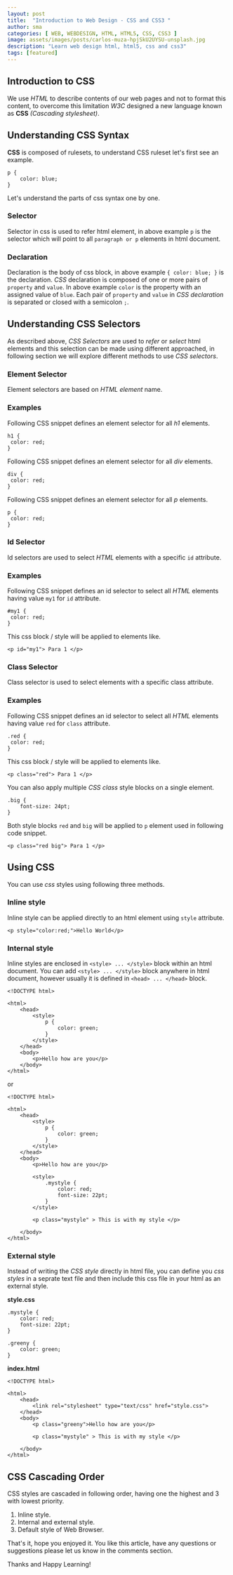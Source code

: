 ```yaml
---
layout: post
title:  "Introduction to Web Design - CSS and CSS3 "
author: sma
categories: [ WEB, WEBDESIGN, HTML, HTML5, CSS, CSS3 ]
image: assets/images/posts/carlos-muza-hpjSkU2UYSU-unsplash.jpg
description: "Learn web design html, html5, css and css3"
tags: [featured]
---
```


## Introduction to CSS

We use *HTML* to describe contents of our web pages and not to format this content, to overcome this limitation *W3C* designed a new language known as **CSS** *(Cascading stylesheet)*.

## Understanding CSS Syntax

**CSS** is composed of rulesets, to understand CSS ruleset let's first see an example.


```
p {
    color: blue;
}
```

Let's understand the parts of css syntax one by one.

### Selector

Selector in css is used to refer html element, in above example `p` is the selector which will point to all `paragraph or p` elements in html document.

### Declaration

Declaration is the body of css block, in above example `{ color: blue; }` is the declaration. *CSS* declaration is composed of one or more pairs of `property` and `value`. In above example `color` is the property with an assigned value of `blue`. Each pair of `property` and `value` in *CSS declaration* is separated or closed with a semicolon `;`.

## Understanding CSS Selectors

As described above, *CSS Selectors* are used to *refer* or *select* html elements and this selection can be made using different approached, in following section we will explore different methods to use *CSS selectors*.

### Element Selector

Element selectors are based on *HTML element* name.

### Examples

Following CSS snippet defines an element selector for all *h1* elements.
```
h1 {
 color: red;
}
```

Following CSS snippet defines an element selector for all *div* elements.
```
div {
 color: red;
}
```

Following CSS snippet defines an element selector for all *p* elements.
```
p {
 color: red;
}
```


### Id Selector

Id selectors are used to select *HTML* elements with a specific `id` attribute.

### Examples

Following CSS snippet defines an id selector to select all *HTML* elements having value `my1` for `id` attribute. 

```
#my1 {
 color: red;
}
```

This css block / style will be applied to elements like.

```
<p id="my1"> Para 1 </p>
```


### Class Selector

Class selector is used to select elements with a specific class attribute.


### Examples

Following CSS snippet defines an id selector to select all *HTML* elements having value `red` for `class` attribute. 

```
.red {
 color: red;
}
```

This css block / style will be applied to elements like.

```
<p class="red"> Para 1 </p>
```

You can also apply multiple *CSS class* style blocks on a single element.

```
.big {
    font-size: 24pt;
}
```

Both style blocks `red` and `big` will be applied to `p` element used in following code snippet.

```
<p class="red big"> Para 1 </p>
```

## Using CSS

You can use *css* styles using following three methods.

### Inline style

Inline style can be applied directly to an html element using `style` attribute.

```
<p style="color:red;">Hello World</p>
```

### Internal style

Inline styles are enclosed in `<style> ... </style>` block within an html document. You can add `<style> ... </style>` block anywhere in html document, however usually it is defined in `<head> ... </head>` block.

```
<!DOCTYPE html>

<html>
    <head>
        <style>
            p {
                color: green;
            }        
        </style>
    </head>
    <body>
        <p>Hello how are you</p>
    </body>
</html>
```

or


```
<!DOCTYPE html>

<html>
    <head>
        <style>
            p {
                color: green;
            }        
        </style>
    </head>
    <body>
        <p>Hello how are you</p>

        <style>
            .mystyle {
                color: red;
                font-size: 22pt;
            }        
        </style>

        <p class="mystyle" > This is with my style </p>

    </body>
</html>
```

### External style

Instead of writing the *CSS style* directly in html file, you can define you *css styles* in a seprate text file and then include this css file in your html as an external style.

**style.css**

```
.mystyle {
    color: red;
    font-size: 22pt;
}        

.greeny {
    color: green;
}        
```


**index.html**

```
<!DOCTYPE html>

<html>
    <head>
        <link rel="stylesheet" type="text/css" href="style.css">
    </head>
    <body>
        <p class="greeny">Hello how are you</p>

        <p class="mystyle" > This is with my style </p>

    </body>
</html>
```


## CSS Cascading Order

CSS styles are cascaded in following order, having one the highest and 3 with lowest priority.

1. Inline style.
2. Internal and external style.
3. Default style of Web Browser.


That's it, hope you enjoyed it. You like this article, have any questions or suggestions please let us know in the comments section.

Thanks and Happy Learning!

